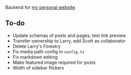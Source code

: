 Backend for [my personal website](https://lawrenceypil.com).


## To-do
- Update schemas of posts and pages; test link preview
- Transfer ownership to Larry, add Scott as collaborator
- Delete Larry's Forestry
- Fix media path config in `config.ts`
- Fix markdown editing
- Make featured image required for posts
- Width of sidebar flickers
